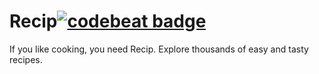# Recip[![codebeat badge](https://codebeat.co/badges/424573be-e4de-4299-b225-a882b5b5b31f)](https://codebeat.co/projects/github-com-ibrahnerd7-recip-master)
If you like cooking, you need Recip. Explore thousands of easy and tasty recipes.
